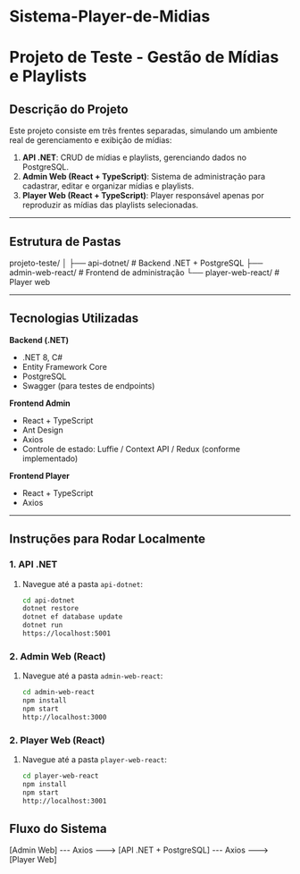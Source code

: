 # Sistema-Player-de-Midias

# Projeto de Teste - Gestão de Mídias e Playlists

## Descrição do Projeto
Este projeto consiste em três frentes separadas, simulando um ambiente real de gerenciamento e exibição de mídias:

1. **API .NET**: CRUD de mídias e playlists, gerenciando dados no PostgreSQL.  
2. **Admin Web (React + TypeScript)**: Sistema de administração para cadastrar, editar e organizar mídias e playlists.  
3. **Player Web (React + TypeScript)**: Player responsável apenas por reproduzir as mídias das playlists selecionadas.  

---

## Estrutura de Pastas

projeto-teste/
│
├── api-dotnet/ # Backend .NET + PostgreSQL
├── admin-web-react/ # Frontend de administração
└── player-web-react/ # Player web


---

## Tecnologias Utilizadas

**Backend (.NET)**
- .NET 8, C#  
- Entity Framework Core  
- PostgreSQL  
- Swagger (para testes de endpoints)  

**Frontend Admin**
- React + TypeScript  
- Ant Design  
- Axios  
- Controle de estado: Luffie / Context API / Redux (conforme implementado)  

**Frontend Player**
- React + TypeScript  
- Axios  

---

## Instruções para Rodar Localmente

### 1. API .NET
1. Navegue até a pasta `api-dotnet`:
   ```bash
   cd api-dotnet
   dotnet restore
   dotnet ef database update
   dotnet run
   https://localhost:5001

### 2. Admin Web (React)
1. Navegue até a pasta `admin-web-react`:
   ```bash
   cd admin-web-react
   npm install
   npm start
   http://localhost:3000

### 2. Player Web (React)
1. Navegue até a pasta `player-web-react`:
   ```bash
   cd player-web-react
   npm install
   npm start
   http://localhost:3001

## Fluxo do Sistema
[Admin Web] --- Axios ---> [API .NET + PostgreSQL] --- Axios ---> [Player Web]



